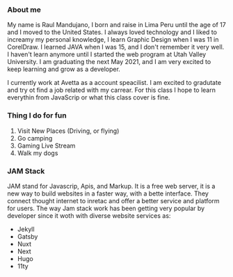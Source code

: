 ### About me

My name is Raul Mandujano, I born and raise in Lima Peru until the age of 17 and I moved to the United States. I always loved technology and I liked to increamy my personal knowledge, I learn Graphic Design when I was 11 in CorelDraw. I learned JAVA when I was 15, and I don't remember it very well. I haven't learn anymore until I started the web program at Utah Valley University. I am graduating the next May 2021, and I am very excited to keep learning and grow as a developer.

I currently work at Avetta as a account speacilist. I am excited to gradutate and try ot find a job related with my carrear. For this class I hope to learn everythin from JavaScrip or what this class cover is fine. 

### Thing I do for fun

1. Visit New Places (Driving, or flying)
2. Go camping
3. Gaming Live Stream
4. Walk my dogs


### JAM Stack

JAM stand for Javascrip, Apis, and Markup. It is a free web server, it is a new way to build websites in a faster way, with a bette interface. They connect thought internet to inretac and offer a better service and platform for users. The way Jam stack work has been getting very popular by developer since it woth with diverse website services as: 

- Jekyll
- Gatsby
- Nuxt
- Next
- Hugo
- 11ty
